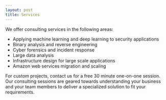 ```yaml
---
layout: post
title: Services
---
```


We offer consulting services in the following areas:
-  Applying machine learning and deep learning to security applications
-  Binary analysis and reverse engineering
-  Cyber forensics and incident response
-  Large data analysis
-  Infrastructure design for large scale applications
-  Amazon web services migration and scaling

For custom projects, contact us for a free 30 minute one-on-one session. Our consulting sessions are geared towards understanding your business and your team members to deliver a specialized solution to fit your requirements. 
